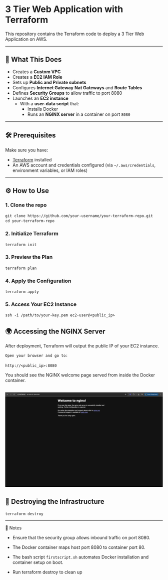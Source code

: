 # 3 Tier Web Application with Terraform

This repository contains the Terraform code to deploy a 3 Tier Web Application on AWS.

---

## 🚀 What This Does

- Creates a **Custom VPC**
- Creates a **EC2 IAM Role**
- Sets up **Public and Private subnets**
- Configures **Internet Gateway** **Nat Gateways** and **Route Tables**
- Defines **Security Groups** to allow traffic to port 8080
- Launches an **EC2 instance**
  - With a **user-data script** that:
    - Installs Docker
    - Runs an **NGINX server** in a container on port `8080`

---

## 🛠️ Prerequisites

Make sure you have:

- [Terraform](https://developer.hashicorp.com/terraform/install) installed
- An AWS account and credentials configured (via `~/.aws/credentials`, environment variables, or IAM roles)

---

## ⚙️ How to Use

### 1. Clone the repo
```
git clone https://github.com/your-username/your-terraform-repo.git
cd your-terraform-repo
```
### 2. Initialize Terraform
```
terraform init
```
### 3. Preview the Plan
```
terraform plan
```
### 4. Apply the Configuration
```
terraform apply
```
### 5. Access Your EC2 Instance
```
ssh -i /path/to/your-key.pem ec2-user@<public_ip>
```
## 🌍  Accessing the NGINX Server

After deployment, Terraform will output the public IP of your EC2 instance.
```
Open your browser and go to:

http://<public_ip>:8080
```
You should see the NGINX welcome page served from inside the Docker container.

![Image showing output of program](./screenshots/Ngnix-browser.png)
---

## 🧹 Destroying the Infrastructure
```
terraform destroy
```
---

📝 Notes

- Ensure that the security group allows inbound traffic on port 8080.

- The Docker container maps host port 8080 to container port 80.

- The bash script ``firstscript.sh`` automates Docker installation and container setup on boot.

- Run terraform destroy to clean up 





